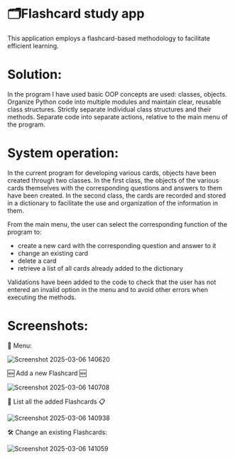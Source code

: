 # 🗂️Flashcard study app
This application employs a flashcard-based methodology to facilitate efficient learning.

# Solution:

In the program I have used basic OOP concepts are used: classes, objects. Organize Python code into multiple modules and maintain clear, reusable class structures. Strictly separate individual class structures and their methods. Separate code into separate actions, relative to the main menu of the program.

# System operation:

In the current program for developing various cards, objects have been created through two classes.
In the first class, the objects of the various cards themselves with the corresponding questions and answers to them have been created.
In the second class, the cards are recorded and stored in a dictionary to facilitate the use and organization of the information in them.

From the main menu, the user can select the corresponding function of the program to:
- create a new card with the corresponding question and answer to it
- change an existing card
- delete a card
- retrieve a list of all cards already added to the dictionary

Validations have been added to the code to check that the user has not entered an invalid option in the menu and to avoid other errors when executing the methods.

# Screenshots:

🔢 Menu:

![Screenshot 2025-03-06 140620](https://github.com/user-attachments/assets/27a37640-88f2-49d2-b586-a3f6e2c7c91d)


🆕 Add a new Flashcard 🆕

![Screenshot 2025-03-06 140708](https://github.com/user-attachments/assets/33867d09-f3a7-4e0c-9b7c-6dfc04fd402e)


📃 List all the added Flashcards 📋

![Screenshot 2025-03-06 140938](https://github.com/user-attachments/assets/623d596b-0b57-4e7d-bff0-33a422db94e0)


🛠️ Change an existing Flashcards:

![Screenshot 2025-03-06 141059](https://github.com/user-attachments/assets/bed4ee44-26d3-48c9-8f7a-c8021144843a)
